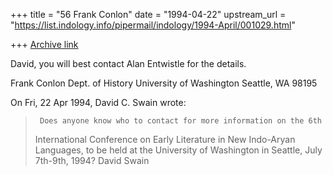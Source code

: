+++
title = "56 Frank Conlon"
date = "1994-04-22"
upstream_url = "https://list.indology.info/pipermail/indology/1994-April/001029.html"

+++
[Archive link](https://list.indology.info/pipermail/indology/1994-April/001029.html)

David, you will best contact Alan Entwistle <entwistl at u.washington.edu> 
for the details.

Frank Conlon
Dept. of History
University of Washington
Seattle, WA 98195

On Fri, 22 Apr 1994, David C. Swain wrote:

>      Does anyone know who to contact for more information on the 6th
> International Conference on Early Literature in New Indo-Aryan Languages, to
> be held at the University of Washington in Seattle, July 7th-9th, 1994?
> 	David Swain
> 	
> 
>  
> 






